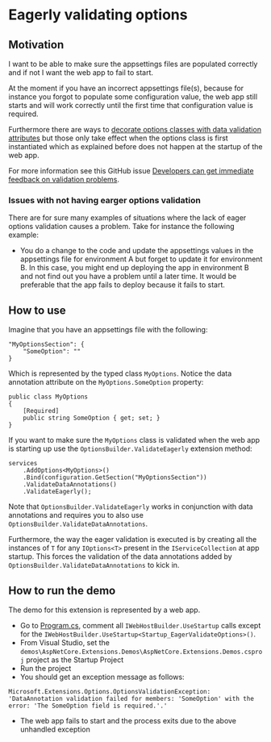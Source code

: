﻿# Eagerly validating options

## Motivation

I want to be able to make sure the appsettings files are populated correctly and if not I want the web app to fail to start.

At the moment if you have an incorrect appsettings file(s), because for instance you forgot to populate some configuration value, the web app still starts and will work correctly until the first time that configuration value is required.

Furthermore there are ways to [decorate options classes with data validation attributes](https://docs.microsoft.com/en-us/aspnet/core/fundamentals/configuration/options#options-validation) but those only take effect when the options class is first instantiated which as explained before does not happen at the startup of the web app.

For more information see this GitHub issue [Developers can get immediate feedback on validation problems](https://github.com/dotnet/runtime/issues/36391).
### Issues with not having earger options validation

There are for sure many examples of situations where the lack of eager options validation causes a problem. Take for instance the following example:

* You do a change to the code and update the appsettings values in the appsettings file for environment A but forget to update it for environment B. In this case, you might end up deploying the app in environment B and not find out you have a problem until a later time. It would be preferable that the app fails to deploy because it fails to start.

## How to use

Imagine that you have an appsettings file with the following:

```
"MyOptionsSection": {
	"SomeOption": ""
}
```

Which is represented by the typed class `MyOptions`. Notice the data annotation attribute on the `MyOptions.SomeOption` property:

```
public class MyOptions
{
	[Required]
	public string SomeOption { get; set; }
}
```

If you want to make sure the `MyOptions` class is validated when the web app is starting up use the `OptionsBuilder.ValidateEagerly` extension method:

```
services
	.AddOptions<MyOptions>()
	.Bind(configuration.GetSection("MyOptionsSection"))
	.ValidateDataAnnotations()
	.ValidateEagerly();
```

Note that `OptionsBuilder.ValidateEagerly` works in conjunction with data annotations and requires you to also use `OptionsBuilder.ValidateDataAnnotations`.

Furthermore, the way the eager validation is executed is by creating all the instances of `T` for any `IOptions<T>` present in the `IServiceCollection` at app startup. This forces the validation of the data annotations added by `OptionsBuilder.ValidateDataAnnotations` to kick in.

## How to run the demo

The demo for this extension is represented by a web app.

* Go to [Program.cs](/demos/AspNetCore.Extensions.Demos/Program.cs), comment all `IWebHostBuilder.UseStartup` calls except for the `IWebHostBuilder.UseStartup<Startup_EagerValidateOptions>()`.
* From Visual Studio, set the `demos\AspNetCore.Extensions.Demos\AspNetCore.Extensions.Demos.csproj` project as the Startup Project
* Run the project
* You should get an exception message as follows:
```
Microsoft.Extensions.Options.OptionsValidationException: 
'DataAnnotation validation failed for members: 'SomeOption' with the error: 'The SomeOption field is required.'.'
```
* The web app fails to start and the process exits due to the above unhandled exception
